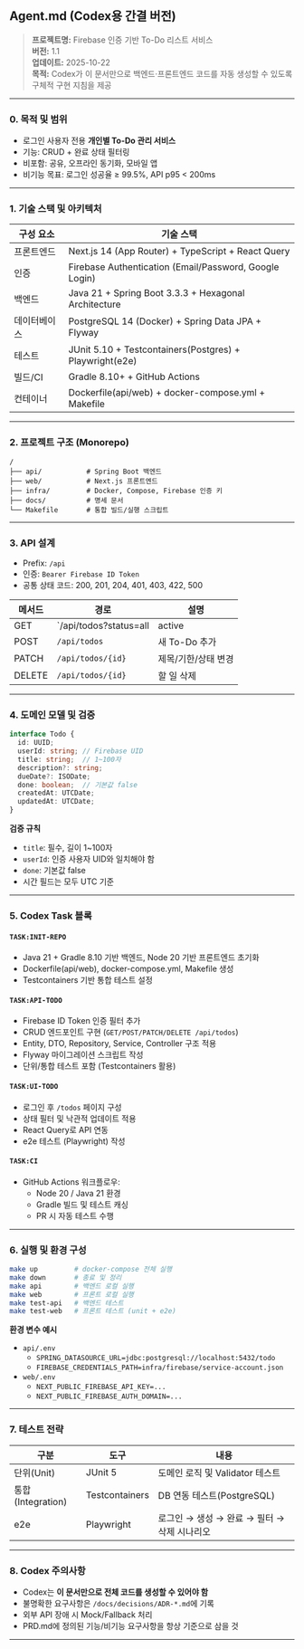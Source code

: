 ## Agent.md (Codex용 간결 버전)

> **프로젝트명:** Firebase 인증 기반 To-Do 리스트 서비스  
> **버전:** 1.1  
> **업데이트:** 2025-10-22  
> **목적:** Codex가 이 문서만으로 백엔드·프론트엔드 코드를 자동 생성할 수 있도록 구체적 구현 지침을 제공

---

### 0. 목적 및 범위

- 로그인 사용자 전용 **개인별 To-Do 관리 서비스**
- 기능: CRUD + 완료 상태 필터링
- 비포함: 공유, 오프라인 동기화, 모바일 앱
- 비기능 목표: 로그인 성공율 ≥ 99.5%, API p95 < 200ms

---

### 1. 기술 스택 및 아키텍처

| 구성 요소    | 기술 스택                                               |
| ------------ | ------------------------------------------------------- |
| 프론트엔드   | Next.js 14 (App Router) + TypeScript + React Query      |
| 인증         | Firebase Authentication (Email/Password, Google Login)  |
| 백엔드       | Java 21 + Spring Boot 3.3.3 + Hexagonal Architecture    |
| 데이터베이스 | PostgreSQL 14 (Docker) + Spring Data JPA + Flyway       |
| 테스트       | JUnit 5.10 + Testcontainers(Postgres) + Playwright(e2e) |
| 빌드/CI      | Gradle 8.10+ + GitHub Actions                           |
| 컨테이너     | Dockerfile(api/web) + docker-compose.yml + Makefile     |

---

### 2. 프로젝트 구조 (Monorepo)

```plaintext
/
├── api/           # Spring Boot 백엔드
├── web/           # Next.js 프론트엔드
├── infra/         # Docker, Compose, Firebase 인증 키
├── docs/          # 명세 문서
└── Makefile       # 통합 빌드/실행 스크립트
```

---

### 3. API 설계

- Prefix: `/api`
- 인증: `Bearer Firebase ID Token`
- 공통 상태 코드: 200, 201, 204, 401, 403, 422, 500

| 메서드 | 경로                                | 설명                |
| ------ | ----------------------------------- | ------------------- |
| GET    | `/api/todos?status=all|active|done` | 필터별 To-Do 조회   |
| POST   | `/api/todos`                        | 새 To-Do 추가       |
| PATCH  | `/api/todos/{id}`                   | 제목/기한/상태 변경 |
| DELETE | `/api/todos/{id}`                   | 할 일 삭제          |

---

### 4. 도메인 모델 및 검증

```ts
interface Todo {
  id: UUID;
  userId: string; // Firebase UID
  title: string;  // 1~100자
  description?: string;
  dueDate?: ISODate;
  done: boolean;  // 기본값 false
  createdAt: UTCDate;
  updatedAt: UTCDate;
}
```

**검증 규칙**

- `title`: 필수, 길이 1~100자
- `userId`: 인증 사용자 UID와 일치해야 함
- `done`: 기본값 false
- 시간 필드는 모두 UTC 기준

---

### 5. Codex Task 블록

#### `TASK:INIT-REPO`

- Java 21 + Gradle 8.10 기반 백엔드, Node 20 기반 프론트엔드 초기화
- Dockerfile(api/web), docker-compose.yml, Makefile 생성
- Testcontainers 기반 통합 테스트 설정

#### `TASK:API-TODO`

- Firebase ID Token 인증 필터 추가
- CRUD 엔드포인트 구현 (`GET/POST/PATCH/DELETE /api/todos`)
- Entity, DTO, Repository, Service, Controller 구조 적용
- Flyway 마이그레이션 스크립트 작성
- 단위/통합 테스트 포함 (Testcontainers 활용)

#### `TASK:UI-TODO`

- 로그인 후 `/todos` 페이지 구성
- 상태 필터 및 낙관적 업데이트 적용
- React Query로 API 연동
- e2e 테스트 (Playwright) 작성

#### `TASK:CI`

- GitHub Actions 워크플로우:
  - Node 20 / Java 21 환경
  - Gradle 빌드 및 테스트 캐싱
  - PR 시 자동 테스트 수행

---

### 6. 실행 및 환경 구성

```bash
make up         # docker-compose 전체 실행
make down       # 종료 및 정리
make api        # 백엔드 로컬 실행
make web        # 프론트 로컬 실행
make test-api   # 백엔드 테스트
make test-web   # 프론트 테스트 (unit + e2e)
```

**환경 변수 예시**

- `api/.env`
  - `SPRING_DATASOURCE_URL=jdbc:postgresql://localhost:5432/todo`
  - `FIREBASE_CREDENTIALS_PATH=infra/firebase/service-account.json`
- `web/.env`
  - `NEXT_PUBLIC_FIREBASE_API_KEY=...`
  - `NEXT_PUBLIC_FIREBASE_AUTH_DOMAIN=...`

---

### 7. 테스트 전략

| 구분              | 도구           | 내용                                        |
| ----------------- | -------------- | ------------------------------------------- |
| 단위(Unit)        | JUnit 5        | 도메인 로직 및 Validator 테스트             |
| 통합(Integration) | Testcontainers | DB 연동 테스트(PostgreSQL)                  |
| e2e               | Playwright     | 로그인 → 생성 → 완료 → 필터 → 삭제 시나리오 |

---

### 8. Codex 주의사항

- Codex는 **이 문서만으로 전체 코드를 생성할 수 있어야 함**
- 불명확한 요구사항은 `/docs/decisions/ADR-*.md`에 기록
- 외부 API 장애 시 Mock/Fallback 처리
- PRD.md에 정의된 기능/비기능 요구사항을 항상 기준으로 삼을 것

---
